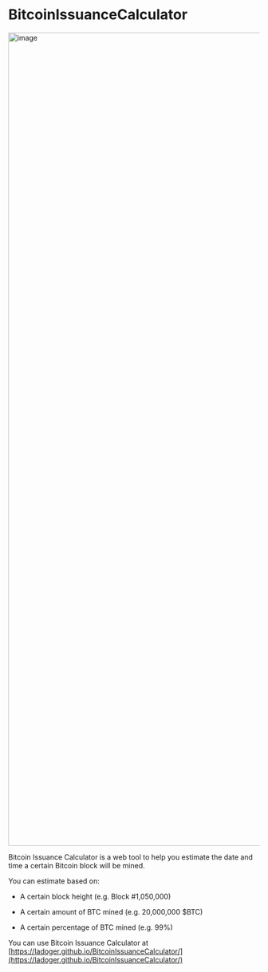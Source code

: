 # BitcoinIssuanceCalculator
<img width="2940" height="1632" alt="image" src="https://github.com/user-attachments/assets/f221cda9-2655-4eb2-abe2-21b11e0f9793" />

Bitcoin Issuance Calculator is a web tool to help you estimate the date and time a certain Bitcoin block will be mined.


You can estimate based on:

- A certain block height (e.g. Block #1,050,000)

- A certain amount of BTC mined (e.g. 20,000,000 $BTC)

- A certain percentage of BTC mined (e.g. 99%)

You can use Bitcoin Issuance Calculator at [https://ladoger.github.io/BitcoinIssuanceCalculator/](https://ladoger.github.io/BitcoinIssuanceCalculator/)
